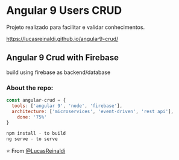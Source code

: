 # Angular 9 Users CRUD

Projeto realizado para facilitar e validar conhecimentos.

https://lucasreinaldi.github.io/angular9-crud/

<h2>Angular 9 Crud with Firebase</h2>
<p>build using firebase as backend/database<p>

### About the repo:  

```javascript
const angular-crud = {
  tools: ['angular 9', 'node', 'firebase'],
  architecture: ['microservices', 'event-driven', 'rest api'],
    done: '75%'
}

npm install - to build
ng serve - to serve

```

⭐️ From [@LucasReinaldi](https://github.com/lucasreinaldi)
